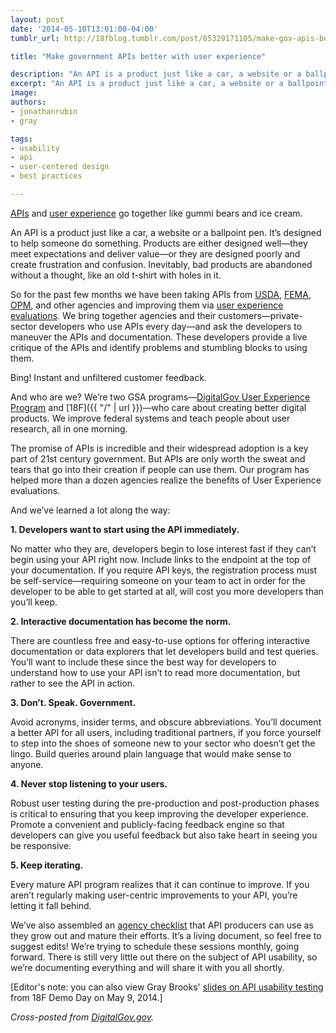 ```yaml
---
layout: post
date: '2014-05-10T13:01:00-04:00'
tumblr_url: http://18fblog.tumblr.com/post/85329171105/make-gov-apis-better-with-user-experience

title: "Make government APIs better with user experience"

description: "An API is a product just like a car, a website or a ballpoint pen. It’s designed to help someone do something. Products are either designed well—they meet expectations and deliver value—or they are designed poorly and create frustration and confusion. Inevitably, bad products are abandoned without a thought, like an old T-shirt with holes in it."
excerpt: "An API is a product just like a car, a website or a ballpoint pen. It’s designed to help someone do something. Products are either designed well—they meet expectations and deliver value—or they are designed poorly and create frustration and confusion. Inevitably, bad products are abandoned without a thought, like an old T-shirt with holes in it."
image:
authors:
- jonathanrubin
- gray

tags:
- usability
- api
- user-centered design
- best practices

---
```


[APIs](https://www.digitalgov.gov/2013/04/30/apis-in-government/) and
[user
experience](http://www.usability.gov/what-and-why/user-experience.html)
go together like gummi bears and ice cream.

An API is a product just like a car, a website or a ballpoint pen. It’s
designed to help someone do something. Products are either designed
well—they meet expectations and deliver value—or they are designed
poorly and create frustration and confusion. Inevitably, bad products
are abandoned without a thought, like an old t-shirt with holes in it.

So for the past few months we have been taking APIs from
[USDA](http://ers.usda.gov/developer#.U2p8rPldUq4),
[FEMA](http://www.fema.gov/developer-resources),
[OPM](https://data.usajobs.gov/), and other agencies and improving them
via [user experience
evaluations](https://www.digitalgov.gov/resources/digitalgov-user-experience-program/digitalgov-user-experience-program-test-support/).
We bring together agencies and their customers—private-sector developers
who use APIs every day—and ask the developers to maneuver the APIs and
documentation. These developers provide a live critique of the APIs and
identify problems and stumbling blocks to using them.

Bing! Instant and unfiltered customer feedback.

And who are we? We’re two GSA programs—[DigitalGov User Experience
Program](https://www.digitalgov.gov/resources/digitalgov-user-experience-program/)
and [18F]({{ "/" | url }})—who care about creating better digital
products. We improve federal systems and teach people about user
research, all in one morning.

The promise of APIs is incredible and their widespread adoption is a key
part of 21st century government. But APIs are only worth the sweat and
tears that go into their creation if people can use them. Our program
has helped more than a dozen agencies realize the benefits of User
Experience evaluations.

And we’ve learned a lot along the way:

**1. Developers want to start using the API immediately.**

No matter who they are, developers begin to lose interest fast if they
can’t begin using your API right now. Include links to the endpoint at
the top of your documentation. If you require API keys, the registration
process must be self-service—requiring someone on your team to act in
order for the developer to be able to get started at all, will cost you
more developers than you’ll keep.

**2. Interactive documentation has become the norm.**

There are countless free and easy-to-use options for offering
interactive documentation or data explorers that let developers build
and test queries. You’ll want to include these since the best way for
developers to understand how to use your API isn’t to read more
documentation, but rather to see the API in action.

**3. Don’t. Speak. Government.**

Avoid acronyms, insider terms, and obscure abbreviations. You’ll
document a better API for all users, including traditional partners, if
you force yourself to step into the shoes of someone new to your sector
who doesn’t get the lingo. Build queries around plain language that
would make sense to anyone.

**4. Never stop listening to your users.**

Robust user testing during the pre-production and post-production phases
is critical to ensuring that you keep improving the developer
experience. Promote a convenient and publicly-facing feedback engine so
that developers can give you useful feedback but also take heart in
seeing you be responsive.

**5. Keep iterating.**

Every mature API program realizes that it can continue to improve. If
you aren’t regularly making user-centric improvements to your API,
you’re letting it fall behind.

We’ve also assembled an [agency
checklist](https://18f.github.io/API-All-the-X/pages/agency_checklist.html)
that API producers can use as they grow out and mature their efforts.
It’s a living document, so feel free to suggest edits! We’re trying to
schedule these sessions monthly, going forward. There is still very
little out there on the subject of API usability, so we’re documenting
everything and will share it with you all shortly.

[Editor's note: you can also view Gray Brooks' [slides on API usability
testing](https://speakerdeck.com/18f/api-usability-testing-18f-demo-day-9-may-2014)
from 18F Demo Day on May 9, 2014.]

*Cross-posted from
[DigitalGov.gov](https://www.digitalgov.gov/2014/05/09/make-gov-apis-better-with-user-experience/).*
